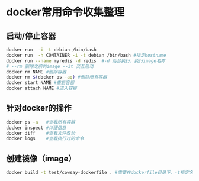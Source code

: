 # docker常用命令收集整理

## 启动/停止容器

```bash
docker run  -i -t debian /bin/bash
docker run  -h CONTAINER -i -t debian /bin/bash #指定hostname
docker run --name myredis -d redis  #-d 后台执行，执行image名称
# --rm 删除之前的image --it 交互启动
docker rm NAME #删除容器
docker rm $(docker ps -aq) #删除所有容器
docker start NAME #重启容器
docker attach NAME #进入容器
```

## 针对docker的操作

```bash
docker ps -a   #查看所有容器
docker inspect #详细信息
docker diff    #查看文件改动
docker logs    #查看执行过的命令
```

## 创建镜像（image）
```bash
docker build -t test/cowsay-dockerfile . #需要在dockerfile目录下，-t指定名称
```